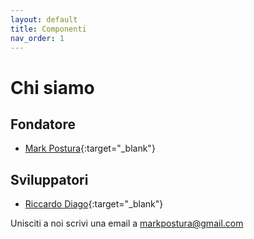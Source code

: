 ```yaml
---
layout: default
title: Componenti
nav_order: 1
---
```

# Chi siamo

## Fondatore

- [Mark Postura](https://www.buymeacoffee.com/){:target="_blank"}


## Sviluppatori
- [Riccardo Diago](https://www.ricsystem.it/guide/){:target="_blank"}

Unisciti a noi scrivi una email a markpostura@gmail.com